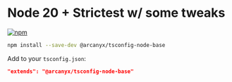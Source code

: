 # Node 20 + Strictest w/ some tweaks

[![npm](https://img.shields.io/npm/v/@arcanyx/tsconfig-node-base)](https://www.npmjs.com/package/@arcanyx/tsconfig-node-base)

```sh
npm install --save-dev @arcanyx/tsconfig-node-base
```

Add to your `tsconfig.json`:

```json
"extends": "@arcanyx/tsconfig-node-base"
```
